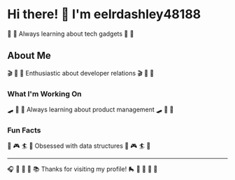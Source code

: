 # Hi there! 👋 I'm eelrdashley48188

🥊 🥊 Always learning about tech gadgets 🥊 🥊

## About Me
🎬 🌺 🎣 Enthusiastic about developer relations 🎬 🌺 🎣

### What I'm Working On
🛹 🎨 🚴 Always learning about product management 🛹 🎨 🚴

### Fun Facts
🏸 🎮 🏄 🎽 Obsessed with data structures 🏸 🎮 🏄 🎽

---
🎧 🏑 🚴 🎯 📚 Thanks for visiting my profile! 🛼 🥁 🎨 🏏 🎻
